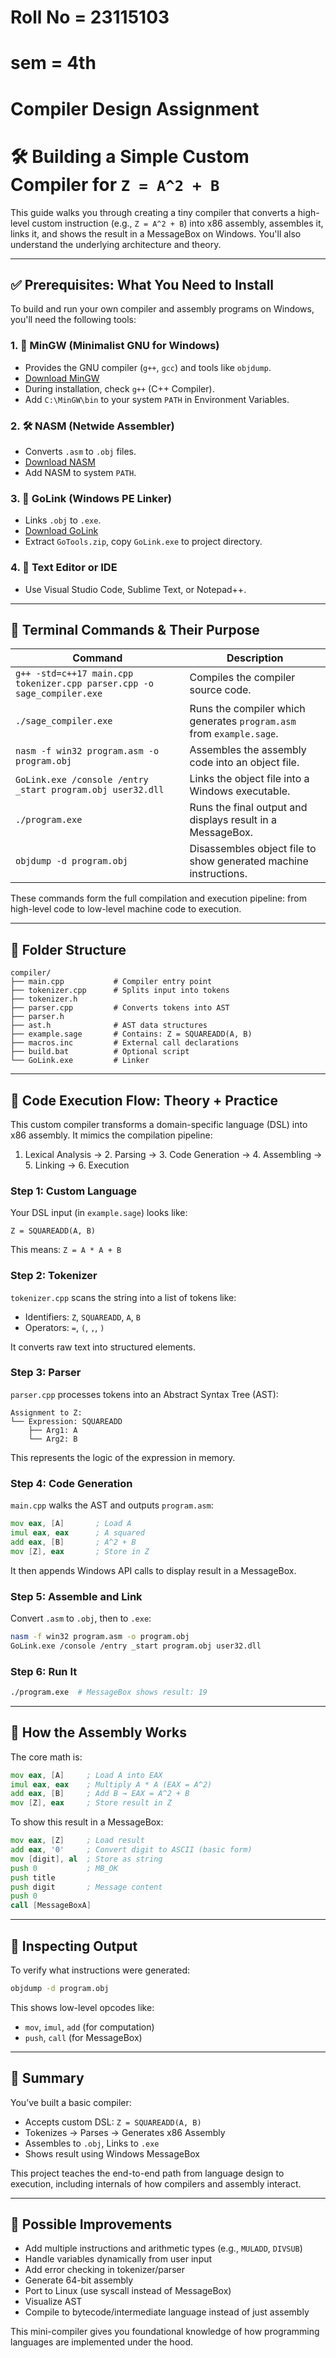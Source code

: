 # Roll No = 23115103
# sem = 4th
# Compiler Design Assignment

# 🛠️ Building a Simple Custom Compiler for `Z = A^2 + B` 

This guide walks you through creating a tiny compiler that converts a high-level custom instruction (e.g., `Z = A^2 + B`) into x86 assembly, assembles it, links it, and shows the result in a MessageBox on Windows. You'll also understand the underlying architecture and theory.

---

## ✅ Prerequisites: What You Need to Install

To build and run your own compiler and assembly programs on Windows, you'll need the following tools:

### 1. 🔧 MinGW (Minimalist GNU for Windows)
- Provides the GNU compiler (`g++`, `gcc`) and tools like `objdump`.
- [Download MinGW](https://sourceforge.net/projects/mingw/)
- During installation, check `g++` (C++ Compiler).
- Add `C:\MinGW\bin` to your system `PATH` in Environment Variables.

### 2. 🛠️ NASM (Netwide Assembler)
- Converts `.asm` to `.obj` files.
- [Download NASM](https://www.nasm.us/pub/nasm/releasebuilds/)
- Add NASM to system `PATH`.

### 3. 🔗 GoLink (Windows PE Linker)
- Links `.obj` to `.exe`.
- [Download GoLink](https://www.godevtool.com/)
- Extract `GoTools.zip`, copy `GoLink.exe` to project directory.

### 4. 📝 Text Editor or IDE
- Use Visual Studio Code, Sublime Text, or Notepad++.

---

## 🧾 Terminal Commands & Their Purpose

| Command | Description |
|--------|-------------|
| `g++ -std=c++17 main.cpp tokenizer.cpp parser.cpp -o sage_compiler.exe` | Compiles the compiler source code. |
| `./sage_compiler.exe` | Runs the compiler which generates `program.asm` from `example.sage`. |
| `nasm -f win32 program.asm -o program.obj` | Assembles the assembly code into an object file. |
| `GoLink.exe /console /entry _start program.obj user32.dll` | Links the object file into a Windows executable. |
| `./program.exe` | Runs the final output and displays result in a MessageBox. |
| `objdump -d program.obj` | Disassembles object file to show generated machine instructions. |

These commands form the full compilation and execution pipeline: from high-level code to low-level machine code to execution.

---

## 📁 Folder Structure
```
compiler/
├── main.cpp           # Compiler entry point
├── tokenizer.cpp      # Splits input into tokens
├── tokenizer.h
├── parser.cpp         # Converts tokens into AST
├── parser.h
├── ast.h              # AST data structures
├── example.sage       # Contains: Z = SQUAREADD(A, B)
├── macros.inc         # External call declarations
├── build.bat          # Optional script
└── GoLink.exe         # Linker
```

---

## 🔄 Code Execution Flow: Theory + Practice

This custom compiler transforms a domain-specific language (DSL) into x86 assembly. It mimics the compilation pipeline:

1. Lexical Analysis → 2. Parsing → 3. Code Generation → 4. Assembling → 5. Linking → 6. Execution

### Step 1: Custom Language
Your DSL input (in `example.sage`) looks like:
```
Z = SQUAREADD(A, B)
```
This means: `Z = A * A + B`

### Step 2: Tokenizer
`tokenizer.cpp` scans the string into a list of tokens like:
- Identifiers: `Z`, `SQUAREADD`, `A`, `B`
- Operators: `=`, `(`, `,`, `)`

It converts raw text into structured elements.

### Step 3: Parser
`parser.cpp` processes tokens into an Abstract Syntax Tree (AST):
```
Assignment to Z:
└── Expression: SQUAREADD
    ├── Arg1: A
    └── Arg2: B
```
This represents the logic of the expression in memory.

### Step 4: Code Generation
`main.cpp` walks the AST and outputs `program.asm`:
```asm
mov eax, [A]       ; Load A
imul eax, eax      ; A squared
add eax, [B]       ; A^2 + B
mov [Z], eax       ; Store in Z
```
It then appends Windows API calls to display result in a MessageBox.

### Step 5: Assemble and Link
Convert `.asm` to `.obj`, then to `.exe`:
```bash
nasm -f win32 program.asm -o program.obj
GoLink.exe /console /entry _start program.obj user32.dll
```

### Step 6: Run It
```bash
./program.exe  # MessageBox shows result: 19
```

---

## 🧠 How the Assembly Works

The core math is:
```asm
mov eax, [A]     ; Load A into EAX
imul eax, eax    ; Multiply A * A (EAX = A^2)
add eax, [B]     ; Add B → EAX = A^2 + B
mov [Z], eax     ; Store result in Z
```

To show this result in a MessageBox:
```asm
mov eax, [Z]     ; Load result
add eax, '0'     ; Convert digit to ASCII (basic form)
mov [digit], al  ; Store as string
push 0           ; MB_OK
push title
push digit       ; Message content
push 0
call [MessageBoxA]
```

---

## 🧪 Inspecting Output
To verify what instructions were generated:
```bash
objdump -d program.obj
```
This shows low-level opcodes like:
- `mov`, `imul`, `add` (for computation)
- `push`, `call` (for MessageBox)

---

## 📌 Summary
You’ve built a basic compiler:
- Accepts custom DSL: `Z = SQUAREADD(A, B)`
- Tokenizes → Parses → Generates x86 Assembly
- Assembles to `.obj`, Links to `.exe`
- Shows result using Windows MessageBox

This project teaches the end-to-end path from language design to execution, including internals of how compilers and assembly interact.

---

## 🚀 Possible Improvements

- Add multiple instructions and arithmetic types (e.g., `MULADD`, `DIVSUB`)
- Handle variables dynamically from user input
- Add error checking in tokenizer/parser
- Generate 64-bit assembly
- Port to Linux (use syscall instead of MessageBox)
- Visualize AST
- Compile to bytecode/intermediate language instead of just assembly

This mini-compiler gives you foundational knowledge of how programming languages are implemented under the hood.


